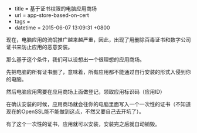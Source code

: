  - title = 基于证书权限的电脑应用商场
 - url = app-store-based-on-cert
 - tags = 
 - datetime = 2015-06-07 13:09:31 +0800

现在，电脑应用的流氓推广越来越严重，因此，出现了用删除百毒证书和数字公司证书来防止应用的恶意安装。

那么基于这个条件，我们可以设想出一个很理想的应用商场。

先把电脑的所有证书删了，意味着，所有应用都不能通过自行安装的形式入侵到你的电脑。

然后电脑应用需要在应用商场上面做登记，领取应用标识码（应用ID）

在确认安装的时候，应用商场就会往你的电脑里面写入一个一次性的证书（不知道现在的OpenSSL能不能做到这点，不然又要自己去开坑了）。

有了这个一次性的证书，应用就可以安装，安装完之后就自动销毁。